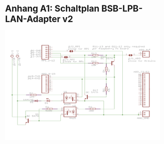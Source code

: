 # Anhang A1: Schaltplan BSB-LPB-LAN-Adapter v2 #
  
<img src="https://github.com/1coderookie/bsb-lpb-lan/blob/master/docs/pics/schaltplan_bsb_adapter.svg" size="50%">  

